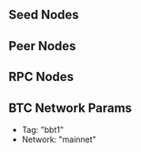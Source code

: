 ## Seed Nodes

## Peer Nodes

## RPC Nodes

## BTC Network Params

- Tag: "bbt1"
- Network: "mainnet"
